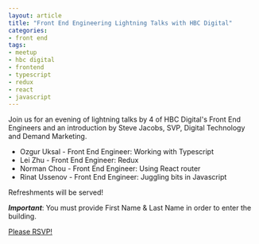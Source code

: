 ```yaml
---
layout: article
title: "Front End Engineering Lightning Talks with HBC Digital"
categories:
- front end
tags:
- meetup
- hbc digital
- frontend
- typescript
- redux
- react
- javascript
---
```

Join us for an evening of lightning talks by 4 of HBC Digital's Front End Engineers and an introduction by Steve Jacobs, SVP, Digital Technology and Demand Marketing.

- Ozgur Uksal - Front End Engineer: Working with Typescript
- Lei Zhu - Front End Engineer: Redux
- Norman Chou - Front End Engineer: Using React router
- Rinat Ussenov - Front End Engineer: Juggling bits in Javascript

Refreshments will be served!

_**Important**_: You must provide First Name & Last Name in order to enter the building.

[Please RSVP!](http://www.meetup.com/HBC-Digital-Retail-Technology-Meetup/events/229552807/)
